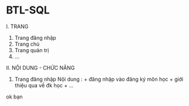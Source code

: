 # BTL-SQL

I. TRANG
  1. Trang đăng nhập
  2. Trang chủ
  3. Trang quản trị
  4. ...

II. NỘI DUNG - CHỨC NĂNG
  1. Trang đăng nhập
      Nội dung :  + đăng nhập vào đăng ký môn học 
                  + giới thiệu qua về đk học
                  + ...

ok bạn
